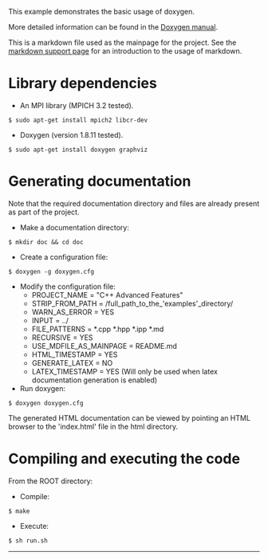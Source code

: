 This example demonstrates the basic usage of doxygen.
 
More detailed information can be found in the [Doxygen manual].

This is a markdown file used as the mainpage for the project. See the [markdown support page] for an
introduction to the usage of markdown.
 
# Library dependencies
 
- An MPI library (MPICH 3.2 tested).
```{sh}
$ sudo apt-get install mpich2 libcr-dev
```
- Doxygen (version 1.8.11 tested).
```{sh}
$ sudo apt-get install doxygen graphviz
```
 
 
# Generating documentation

Note that the required documentation directory and files are already present as part of the project.
 
- Make a documentation directory:
```{sh}
$ mkdir doc && cd doc
```
- Create a configuration file:
```{sh}
$ doxygen -g doxygen.cfg
```
- Modify the configuration file:
	- PROJECT_NAME           = "C++ Advanced Features"
	- STRIP_FROM_PATH        = /full_path_to_the_'examples'_directory/
	- WARN_AS_ERROR          = YES
	- INPUT                  = ../
	- FILE_PATTERNS          = *.cpp *.hpp *.ipp *.md
	- RECURSIVE              = YES
	- USE_MDFILE_AS_MAINPAGE = README.md
	- HTML_TIMESTAMP         = YES
	- GENERATE_LATEX         = NO
	- LATEX_TIMESTAMP        = YES (Will only be used when latex documentation generation is enabled)
- Run doxygen:
```{sh}
$ doxygen doxygen.cfg
```
 
The generated HTML documentation can be viewed by pointing an HTML browser to the 'index.html' file in the html
directory.
 
 
# Compiling and executing the code
 
From the ROOT directory:
- Compile:
```{sh}
$ make
```
- Execute:
```{sh}
$ sh run.sh
```
 
 
<!-- References: (This is an HTML comment block which is hidden from doxygen and markdown) -->
---
[Doxygen manual]: https://www.stack.nl/~dimitri/doxygen/manual/index.html
[markdown support page]: http://www.stack.nl/~dimitri/doxygen/manual/markdown.html#md_page_header
